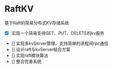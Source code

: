 # RaftKV
基于Raft的简易分布式KV存储系统
- [x] 实现一个简易支持GET、PUT、DELETE的kv服务
- [] 实现多kvServer管理，支持简单的进程间rpc通信
- [] 设计raft与kvServer结合方案
- [] 实现raft模块算法
- [] 整合完善系统